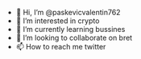 - 👋 Hi, I’m @paskevicvalentin762
- 👀 I’m interested in crypto
- 🌱 I’m currently learning bussines
- 💞️ I’m looking to collaborate on bret
- 📫 How to reach me twitter

<!---
paskevicvalentin762/paskevicvalentin762 is a ✨ special ✨ repository because its `README.md` (this file) appears on your GitHub profile.
You can click the Preview link to take a look at your changes.
--->
